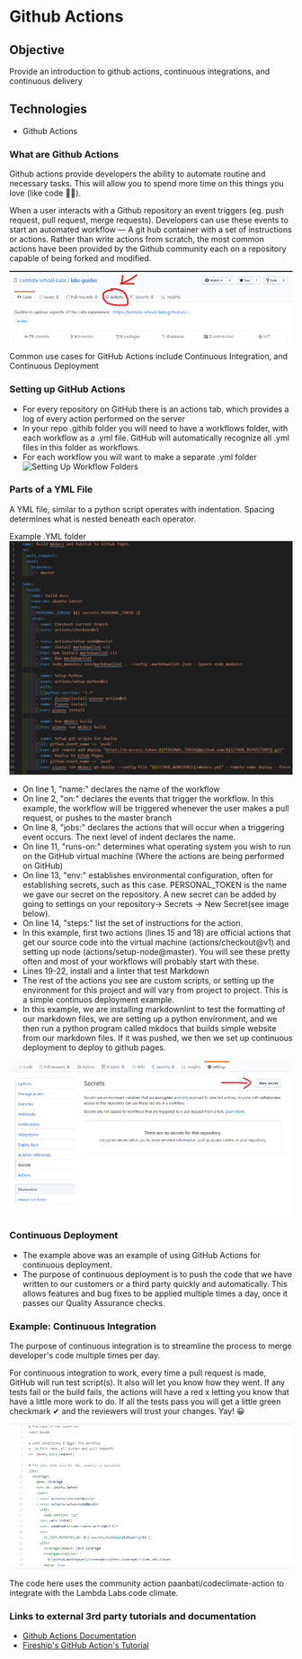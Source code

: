 # Github Actions

## Objective

Provide an introduction to github actions, continuous integrations, and continuous delivery

## Technologies

* Github Actions

### What are Github Actions

Github actions provide developers the ability to automate routine and necessary tasks. This will allow you to spend more time on this things you love \(like code 👨‍💻\).

When a user interacts with a Github repository an event triggers \(eg. push request, pull request, merge requests\). Developers can use these events to start an automated workflow — A git hub container with a set of instructions or actions. Rather than write actions from scratch, the most common actions have been provided by the Github community each on a repository capable of being forked and modified.

![GitHub Actions Button](../.gitbook/assets/findingactions.png)

Common use cases for GitHub Actions include Continuous Integration, and Continuous Deployment

### Setting up GitHub Actions

* For every repository on GitHub there is an actions tab, which provides a log of every action performed on the server
* In your repo .githib folder you will need to have a workflows folder, with each workflow as a .yml file. GitHub will automatically recognize all .yml files in this folder as workflows.
* For each workflow you will want to make a separate .yml folder ![Setting Up Workflow Folders](https://github.com/Lambda-School-Labs/gitbook-labs-guides/tree/1b9f095385cbf02520a451e3ea7ed75d8d417963/assets/images/github-actions/workflowFolder.png)

### Parts of a YML File

A YML file, similar to a python script operates with indentation. Spacing determines what is nested beneath each operator.

Example .YML folder ![Example YML Folder](../.gitbook/assets/ymlexample.png)

* On line 1, "name:" declares the name of the workflow
* On line 2, "on:" declares the events that trigger the workflow. In this example, the workflow will be triggered whenever the user makes a pull request, or pushes to the master branch
* On line 8, "jobs:" declares the actions that will occur when a triggering event occurs. The next level of indent declares the name.
* On line 11, "runs-on:" determines what operating system you wish to run on the GitHub virtual machine \(Where the actions are being performed on GitHub\)
* On line 13, "env:" establishes environmental configuration, often for establishing secrets, such as this case. PERSONAL\_TOKEN is the name we gave our secret on the repository. A new secret can be added by going to settings on your repository-&gt; Secrets -&gt; New Secret\(see image below\).
* On line 14, "steps:" list the set of instructions for the action.
* In this example, first two actions \(lines 15 and 18\) are official actions that get our source code into the virtual machine \(actions/checkout@v1\) and setting up node \(actions/setup-node@master\). You will see these pretty often and most of your workflows will probably start with these.
* Lines 19-22, install and a linter that test Markdown
* The rest of the actions you see are custom scripts, or setting up the environment for this project and will vary from project to project. This is a simple continuos deployment example.
* In this example, we are installing markdownlint to test the formatting of our markdown files, we are setting up a python environment, and we then run a python program called mkdocs that builds simple website from our markdown files. If it was pushed, we then we set up continuous deployment to deploy to github pages.

![New Secret](../.gitbook/assets/newsecret.png)

### Continuous Deployment

* The example above was an example of using GitHub Actions for continuous deployment.
* The purpose of continuous deployment is to push the code that we have written to our customers or a third party quickly and automatically. This allows features and bug fixes to be applied multiple times a day, once it passes our Quality Assurance checks.

### Example: Continuous Integration

The purpose of continuous integration is to streamline the process to merge developer's code multiple times per day.

For continuous integration to work, every time a pull request is made, GitHub will run test script\(s\). It also will let you know how they went. If any tests fail or the build fails, the actions will have a red x letting you know that have a little more work to do. If all the tests pass you will get a little green checkmark ✔ and the reviewers will trust your changes. Yay! 😀

![](../.gitbook/assets/contintcodecov.png)

The code here uses the community action paanbati/codeclimate-action to integrate with the Lambda Labs code climate.

### Links to external 3rd party tutorials and documentation

* [Github Actions Documentation](https://help.github.com/en/actions)
* [Fireship's GitHub Action's Tutorial](https://www.youtube.com/watch?v=eB0nUzAI7M8&t)

